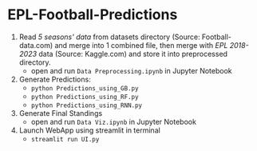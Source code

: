 ﻿# EPL-Football-Predictions
1. Read *5 seasons' data* from datasets directory (Source: Football-data.com) and merge into 1 combined file, then merge with *EPL 2018-2023* data (Source: Kaggle.com) and store it into preprocessed directory.
   - open and run ```Data Preprocessing.ipynb``` in Jupyter Notebook
2. Generate Predictions:
   - `python Predictions_using_GB.py`
   - `python Predictions_using_RF.py`
   - `python Predictions_using_RNN.py`
3. Generate Final Standings
   - open and run `Data Viz.ipynb` in Jupyter Notebook
4. Launch WebApp using streamlit in terminal
   - `streamlit run UI.py`
 
